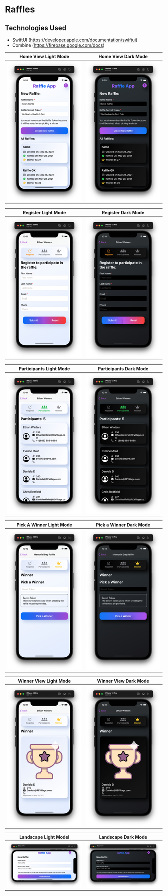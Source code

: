 # Raffles


## Technologies Used
* SwiftUI (https://developer.apple.com/documentation/swiftui)
* Combine (https://firebase.google.com/docs)

| Home View Light Mode | Home View Dark Mode |
| --- | --- |
| ![iPhone 12 Pro Light Mode](Images/HomeViewLight.png) | ![iPhone 12 Pro Dark Mode](Images/HomeViewDark.png) |

| Register Light Mode | Register Dark Mode |
| --- | --- |
| ![iPhone 12 Pro Light Mode](Images/RegisterLight.png) | ![iPhone 12 Pro Dark Mode](Images/RegisterDark.png) |

| Participants Light Mode | Participants Dark Mode |
| --- | --- |
| ![iPhone 12 Pro Light Mode](Images/ParticipantsLight.png) | ![iPhone 12 Pro Dark Mode](Images/ParticipantsDark.png) |

| Pick A Winner Light Mode | Pick a Winner Dark Mode |
| --- | --- |
| ![iPhone 12 Pro Light Mode](Images/PickAWinnerLight.png) | ![iPhone 12 Pro Dark Mode](Images/PickAWinnerViewDark.png) |

| Winner View Light Mode | Winner View Dark Mode |
| --- | --- |
| ![iPhone 12 Pro Light Mode](Images/WinnerLight.png) | ![iPhone 12 Pro Dark Mode](Images/WinnerDark.png) |

| Landscape Light Model | Landscape Dark Mode
| --- | --- |
| ![iPhone 12 Pro Light Mode](Images/LandscapeLight.png) | ![iPhone 12 Pro Dark Mode](Images/LandscapeDark.png) |
